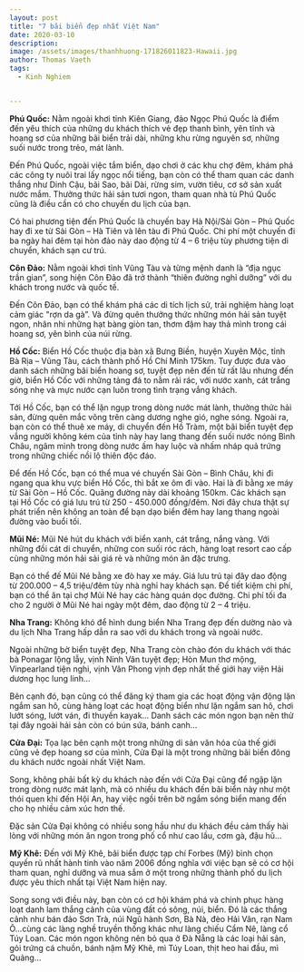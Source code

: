 ```yaml
---
layout: post
title: "7 bãi biển đẹp nhất Việt Nam"
date: 2020-03-10
description: 
image: /assets/images/thanhhuong-171826011823-Hawaii.jpg
author: Thomas Vaeth
tags:
  - Kinh Nghiem


---
```




**Phú Quốc:** Nằm ngoài khơi tỉnh Kiên Giang, đảo Ngọc Phú Quốc là điểm đến yêu thích của những du khách thích vẻ đẹp thanh bình, yên tĩnh và hoang sơ của những bãi biển trải dài, những khu rừng nguyên sơ, những suối nước trong trẻo, mát lành.

Đến Phú Quốc, ngoài việc tắm biển, dạo chơi ở các khu chợ đêm, khám phá các công ty nuôi trai lấy ngọc nổi tiếng, bạn còn có thể tham quan các danh thắng như Dinh Cậu, bãi Sao, bãi Dài, rừng sim, vườn tiêu, cơ sở sản xuất nước mắm. Thưởng thức hải sản tươi ngon, tham quan nhà tù Phú Quốc cũng là điều cần có cho chuyến du lịch của bạn. 

Có hai phương tiện đến Phú Quốc là chuyến bay Hà Nội/Sài Gòn – Phú Quốc hay đi xe từ Sài Gòn – Hà Tiên và lên tàu đi Phú Quốc. Chi phí một chuyến đi ba ngày hai đêm tại hòn đảo này dao động từ 4 – 6 triệu tùy phương tiện di chuyển, khách sạn cư trú.

**Côn Đảo:** Nằm ngoài khơi tỉnh Vũng Tàu và từng mệnh danh là “địa ngục trần gian”, song hiện Côn Đảo đã trở thành “thiên đường nghỉ dưỡng” với du khách trong nước và quốc tế. 

Đến Côn Đảo, bạn có thể khám phá các di tích lịch sử, trải nghiệm hàng loạt cảm giác "rợn da gà”. Và đừng quên thưởng thức những món hải sản tuyệt ngon, nhân nhi những hạt bàng giòn tan, thơm đậm hay thả mình trong cái hoang sơ, yên bình của núi rừng. 

**Hồ Cốc:** Biển Hồ Cốc thuộc địa bàn xã Bưng Biền, huyện Xuyên Mộc, tỉnh Bà Rịa – Vũng Tàu, cách thành phố Hồ Chí Minh 175km. Tuy được đưa vào danh sách những bãi biển hoang sơ, tuyệt đẹp nên đến từ rất lâu nhưng đến giờ, biển Hồ Cốc với những tảng đá to nằm rải rác, với nước xanh, cát trắng sóng nhẹ và mực nước cạn luôn trong tình trạng vắng khách. 

Tới Hồ Cốc, bạn có thể lặn ngụp trong dòng nước mát lành, thưởng thức hải sản, đừng quên mắc võng trên càng dương nghe gió, nghe sóng. Ngoài ra, bạn còn có thể thuê xe máy, di chuyển đến Hồ Tràm, một bãi biển tuyệt đẹp vắng người không kém của tỉnh này hay lang thang đến suối nước nóng Bình Châu, ngâm mình trong dòng nước ấm hay luộc và nhấm nháp quả trứng trong những chiếc nồi lộ thiên độc đáo. 

Để đến Hồ Cốc, bạn có thể mua vé chuyến Sài Gòn – Bình Châu, khi đi ngang qua khu vực biển Hồ Cốc, thì bắt xe ôm đi vào. Hai là đi bằng xe máy từ Sài Gòn – Hồ Cốc. Quãng đường này dài khoảng 150km. Các khách sạn tại Hồ Cốc có giá lưu trú từ 250 - 450.000 đồng/đêm. Nơi đây chưa thật sự phát triển nên không an toàn để bạn dạo biển đêm hay lang thang ngoài đường vào buổi tối. 

**Mũi Né:** Mũi Né hút du khách với biển xanh, cát trắng, nắng vàng. Với những đồi cát di chuyển, những con suối róc rách, hàng loạt resort cao cấp cùng những món hải sải giá rẻ và những món ăn đặc trưng.

Bạn có thể đế Mũi Né bằng xe đò hay xe máy. Giá lưu trú tại đây dao động từ 200.000 – 4,5 triệu/đêm tùy nhà nghỉ hay khách sạn. Để tiết kiệm chi phí, bạn có thể ăn tại chợ Mũi Né hay các hàng quán dọc đường. Chi phí tối đa cho 2 người ở Mũi Né hai ngày một đêm, dao động từ 2 – 4 triệu. 
 
**Nha Trang:** Không khó để hình dung biển Nha Trang đẹp đến dường nào và du lịch Nha Trang hấp dẫn ra sao với du khách trong và ngoài nước. 

Ngoài những bờ biển tuyệt đẹp, Nha Trang còn chào đón du khách với thác bà Ponagar lộng lẫy, vịnh Ninh Vân tuyệt đẹp; Hòn Mun thơ mộng, Vinpearland tiện nghi, vịnh Vân Phong vịnh đẹp nhất thế giới hay viện Hải dương học lung linh… 

Bên cạnh đó, bạn cũng có thể đăng ký tham gia các hoạt động vận động lặn ngắm san hô, cùng hàng loạt các hoạt động biển như lặn ngắm san hô, chơi lướt sóng, lướt ván, đi thuyền kayak… Danh sách các món ngon bạn nên thử tại đây ngoài hải sản còn có bún sứa, bánh canh… 

**Cửa Đại:** Tọa lạc bên cạnh một trong những di sản văn hóa của thế giới cũng vẻ đẹp hoang sơ của mình, Cửa Đại là một trong những bãi biển đông du khách nước ngoài nhất Việt Nam. 

Song, không phải bất kỳ du khách nào đến với Cửa Đại cũng để ngập lặn trong dòng nước mát lạnh, mà có nhiều du khách đến bãi biển này như một thói quen khi đến Hội An, hay việc ngồi trên bờ ngắm sóng biển mang đến cho họ nhiều cảm xúc hơn thế. 

Đặc sản Cửa Đại không có nhiều song hầu như du khách đều cảm thấy hài lòng với những món ăn ngon trong phố cổ như cao lầu, cơm gà, đậu hũ…

**Mỹ Khê:** Đến với Mỹ Khê, bãi biển được tạp chí Forbes (Mỹ) bình chọn quyến rũ nhất hành tinh vào năm 2006 đồng nghĩa với việc bạn sẽ có cơ hội tham quan, nghỉ dưỡng và mua sắm ở một trong những thành phố du lịch được yêu thích nhất tại Việt Nam hiện nay. 

Song song với điều này, bạn còn có cơ hội khám phá và chinh phục hàng loạt danh lam thắng cảnh của vùng đất có sông, núi, biển. Đó là các thắng cảnh như bán đảo Sơn Trà, núi Ngũ hành Sơn, Bà Nà, đèo Hải Vân, rạn Nam Ô…cùng các làng nghề truyền thống khác như làng chiếu Cẩm Nê, làng cổ Túy Loan. Các món ngon không nên bỏ qua ở Đà Nẵng là các loại hải sản, gỏi trứng cá chuồn, bánh nậm Mỹ Khê, mì Túy Loan, thịt heo hai đầu, mì Quảng…  